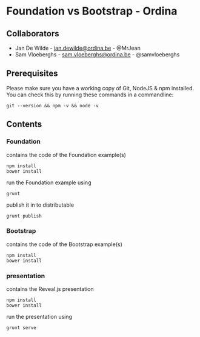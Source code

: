 # Foundation vs Bootstrap - Ordina

## Collaborators

* Jan De Wilde - jan.dewilde@ordina.be - @MrJean
* Sam Vloeberghs - sam.vloeberghs@ordina.be - @samvloeberghs

## Prerequisites

Please make sure you have a working copy of Git, NodeJS & npm installed. You can check this by running these commands
in a commandline:

    git --version && npm -v && node -v

## Contents

### Foundation

contains the code of the Foundation example(s)

    npm install
    bower install

run the Foundation example using

    grunt

publish it in to distributable

    grunt publish

### Bootstrap

contains the code of the Bootstrap example(s)

    npm install
    bower install

### presentation

contains the Reveal.js presentation

    npm install
    bower install

run the presentation using

    grunt serve


